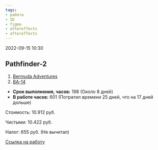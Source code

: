 ```yaml
---
tags:
- работа
- 2D
- figma
- aftereffects
- aftereffects
---
```


2022-09-15
10:30

## Pathfinder-2

1.  [Bermuda Adventures](https://belka-games.com/games/bermuda/)
2.  [BA-14](https://www.admaxcrm.com/browse/BA-14)

-   **Cрок выполнения, часов:** 198 (Около 8 дней)
-   **В работе часов:** 601 (Потратил времени 25 дней, что на  17 дней дольше)

Стоимость: 10.912 руб.

Чистыми: 10.422 руб.

Налог: 655 руб. (Не вычитал)

[Ссылка на работу](https://disk.yandex.ru/d/IZDeYpOIVN7ICw)